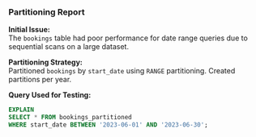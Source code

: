 ### Partitioning Report

**Initial Issue:**  
The `bookings` table had poor performance for date range queries due to sequential scans on a large dataset.

**Partitioning Strategy:**  
Partitioned `bookings` by `start_date` using `RANGE` partitioning. Created partitions per year.

**Query Used for Testing:**  
```sql
EXPLAIN
SELECT * FROM bookings_partitioned
WHERE start_date BETWEEN '2023-06-01' AND '2023-06-30';
